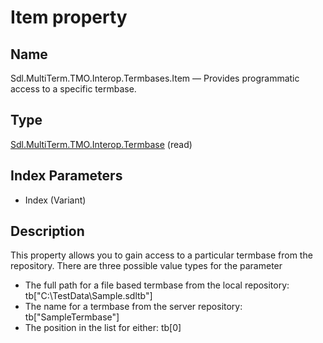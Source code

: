 # Item property

## Name

Sdl.MultiTerm.TMO.Interop.Termbases.Item —          Provides programmatic access to a specific termbase.

## Type
[Sdl.MultiTerm.TMO.Interop.Termbase](Sdl.MultiTerm.TMO.Interop.Termbase.md)
(read)

## Index Parameters
* Index (Variant)

## Description

This property allows you to gain access to a particular termbase from the repository. There are three possible  value types for the parameter

* The full path for a file based termbase from the local repository: tb["C:\\TestData\\Sample.sdltb"]
* The name for a termbase from the server repository: tb["SampleTermbase"]
* The position in the list for either: tb[0]

